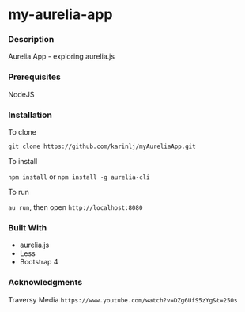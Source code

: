 # my-aurelia-app

### Description
Aurelia App - exploring aurelia.js

### Prerequisites
NodeJS

### Installation
To clone

```git clone https://github.com/karinlj/myAureliaApp.git```

To install

`npm install` or `npm install -g aurelia-cli`

To run

`au run`, then open `http://localhost:8080`

### Built With
* aurelia.js
* Less
* Bootstrap 4

### Acknowledgments

Traversy Media
```https://www.youtube.com/watch?v=DZg6UfS5zYg&t=250s```





